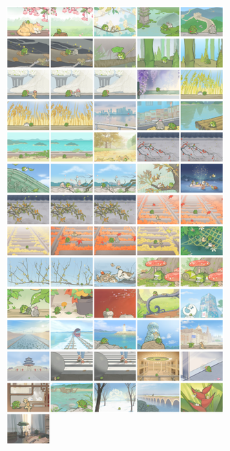 <div style="display: flex; flex-wrap: wrap; justify-content: flex-start; font-size: 0; width: 100%;">
  <img src="https://raw.githubusercontent.com/APPIE777/notePic/main/TravelFrog/1746795297185.png" style="width: 20%; height: auto; margin-bottom: 2px;">
  <img src="https://raw.githubusercontent.com/APPIE777/notePic/main/TravelFrog/1746800057425.png" style="width: 20%; height: auto; margin-bottom: 2px;">
  <img src="https://raw.githubusercontent.com/APPIE777/notePic/main/TravelFrog/1746856981503.png" style="width: 20%; height: auto; margin-bottom: 2px;">
  <img src="https://raw.githubusercontent.com/APPIE777/notePic/main/TravelFrog/1746799984421.png" style="width: 20%; height: auto; margin-bottom: 2px;">
  <img src="https://raw.githubusercontent.com/APPIE777/notePic/main/TravelFrog/1746799981328.png" style="width: 20%; height: auto; margin-bottom: 2px;">
  <img src="https://raw.githubusercontent.com/APPIE777/notePic/main/TravelFrog/1746800054123.png" style="width: 20%; height: auto; margin-bottom: 2px;">
  <img src="https://raw.githubusercontent.com/APPIE777/notePic/main/TravelFrog/1746800012289.png" style="width: 20%; height: auto; margin-bottom: 2px;">
  <img src="https://raw.githubusercontent.com/APPIE777/notePic/main/TravelFrog/1746800049271.png" style="width: 20%; height: auto; margin-bottom: 2px;">
  <img src="https://raw.githubusercontent.com/APPIE777/notePic/main/TravelFrog/1746798200455.png" style="width: 20%; height: auto; margin-bottom: 2px;">
  <img src="https://raw.githubusercontent.com/APPIE777/notePic/main/TravelFrog/1746795323996.png" style="width: 20%; height: auto; margin-bottom: 2px;">
  <img src="https://raw.githubusercontent.com/APPIE777/notePic/main/TravelFrog/1746800037722.png" style="width: 20%; height: auto; margin-bottom: 2px;">
  <img src="https://raw.githubusercontent.com/APPIE777/notePic/main/TravelFrog/1746800000008.png" style="width: 20%; height: auto; margin-bottom: 2px;">
  <img src="https://raw.githubusercontent.com/APPIE777/notePic/main/TravelFrog/1746800024241.png" style="width: 20%; height: auto; margin-bottom: 2px;">
  <img src="https://raw.githubusercontent.com/APPIE777/notePic/main/TravelFrog/1746800032468.png" style="width: 20%; height: auto; margin-bottom: 2px;">
  <img src="https://raw.githubusercontent.com/APPIE777/notePic/main/TravelFrog/1746800047549.png" style="width: 20%; height: auto; margin-bottom: 2px;">
  <img src="https://raw.githubusercontent.com/APPIE777/notePic/main/TravelFrog/1746800044261.png" style="width: 20%; height: auto; margin-bottom: 2px;">
  <img src="https://raw.githubusercontent.com/APPIE777/notePic/main/TravelFrog/1746799996258.png" style="width: 20%; height: auto; margin-bottom: 2px;">
  <img src="https://raw.githubusercontent.com/APPIE777/notePic/main/TravelFrog/1746800039345.png" style="width: 20%; height: auto; margin-bottom: 2px;">
  <img src="https://raw.githubusercontent.com/APPIE777/notePic/main/TravelFrog/1746800007049.png" style="width: 20%; height: auto; margin-bottom: 2px;">
  <img src="https://raw.githubusercontent.com/APPIE777/notePic/main/TravelFrog/1746800029192.png" style="width: 20%; height: auto; margin-bottom: 2px;">
  <img src="https://raw.githubusercontent.com/APPIE777/notePic/main/TravelFrog/1746800030814.png" style="width: 20%; height: auto; margin-bottom: 2px;">
  <img src="https://raw.githubusercontent.com/APPIE777/notePic/main/TravelFrog/1746800027505.png" style="width: 20%; height: auto; margin-bottom: 2px;">
  <img src="https://raw.githubusercontent.com/APPIE777/notePic/main/TravelFrog/1746800050950.png" style="width: 20%; height: auto; margin-bottom: 2px;">
  <img src="https://raw.githubusercontent.com/APPIE777/notePic/main/TravelFrog/1746800052607.png" style="width: 20%; height: auto; margin-bottom: 2px;">
  <img src="https://raw.githubusercontent.com/APPIE777/notePic/main/TravelFrog/1746846404003.png" style="width: 20%; height: auto; margin-bottom: 2px;">
  <img src="https://raw.githubusercontent.com/APPIE777/notePic/main/TravelFrog/1746795310193.png" style="width: 20%; height: auto; margin-bottom: 2px;">
  <img src="https://raw.githubusercontent.com/APPIE777/notePic/main/TravelFrog/1746799986513.png" style="width: 20%; height: auto; margin-bottom: 2px;">
  <img src="https://raw.githubusercontent.com/APPIE777/notePic/main/TravelFrog/1746795316903.png" style="width: 20%; height: auto; margin-bottom: 2px;">
  <img src="https://raw.githubusercontent.com/APPIE777/notePic/main/TravelFrog/1746800010666.png" style="width: 20%; height: auto; margin-bottom: 2px;">
  <img src="https://raw.githubusercontent.com/APPIE777/notePic/main/TravelFrog/1746795303005.png" style="width: 20%; height: auto; margin-bottom: 2px;">
  <img src="https://raw.githubusercontent.com/APPIE777/notePic/main/TravelFrog/1746800020883.png" style="width: 20%; height: auto; margin-bottom: 2px;">
  <img src="https://raw.githubusercontent.com/APPIE777/notePic/main/TravelFrog/1746799988329.png" style="width: 20%; height: auto; margin-bottom: 2px;">
  <img src="https://raw.githubusercontent.com/APPIE777/notePic/main/TravelFrog/1746798202958.png" style="width: 20%; height: auto; margin-bottom: 2px;">
  <img src="https://raw.githubusercontent.com/APPIE777/notePic/main/TravelFrog/1746800001694.png" style="width: 20%; height: auto; margin-bottom: 2px;">
  <img src="https://raw.githubusercontent.com/APPIE777/notePic/main/TravelFrog/1746800008946.png" style="width: 20%; height: auto; margin-bottom: 2px;">
  <img src="https://raw.githubusercontent.com/APPIE777/notePic/main/TravelFrog/1746800015727.png" style="width: 20%; height: auto; margin-bottom: 2px;">
  <img src="https://raw.githubusercontent.com/APPIE777/notePic/main/TravelFrog/1746798192091.png" style="width: 20%; height: auto; margin-bottom: 2px;">
  <img src="https://raw.githubusercontent.com/APPIE777/notePic/main/TravelFrog/1746800005065.png" style="width: 20%; height: auto; margin-bottom: 2px;">
  <img src="https://raw.githubusercontent.com/APPIE777/notePic/main/TravelFrog/1746798217457.png" style="width: 20%; height: auto; margin-bottom: 2px;">
  <img src="https://raw.githubusercontent.com/APPIE777/notePic/main/TravelFrog/1746800014022.png" style="width: 20%; height: auto; margin-bottom: 2px;">
  <img src="https://raw.githubusercontent.com/APPIE777/notePic/main/TravelFrog/1746799990038.png" style="width: 20%; height: auto; margin-bottom: 2px;">
  <img src="https://raw.githubusercontent.com/APPIE777/notePic/main/TravelFrog/1746800035919.png" style="width: 20%; height: auto; margin-bottom: 2px;">
  <img src="https://raw.githubusercontent.com/APPIE777/notePic/main/TravelFrog/1746800003360.png" style="width: 20%; height: auto; margin-bottom: 2px;">
  <img src="https://raw.githubusercontent.com/APPIE777/notePic/main/TravelFrog/1746800055806.png" style="width: 20%; height: auto; margin-bottom: 2px;">
  <img src="https://raw.githubusercontent.com/APPIE777/notePic/main/TravelFrog/1746795300340.png" style="width: 20%; height: auto; margin-bottom: 2px;">
  <img src="https://raw.githubusercontent.com/APPIE777/notePic/main/TravelFrog/1746800042644.png" style="width: 20%; height: auto; margin-bottom: 2px;">
  <img src="https://raw.githubusercontent.com/APPIE777/notePic/main/TravelFrog/1746800022574.png" style="width: 20%; height: auto; margin-bottom: 2px;">
  <img src="https://raw.githubusercontent.com/APPIE777/notePic/main/TravelFrog/1746798194808.png" style="width: 20%; height: auto; margin-bottom: 2px;">
  <img src="https://raw.githubusercontent.com/APPIE777/notePic/main/TravelFrog/1746798205317.png" style="width: 20%; height: auto; margin-bottom: 2px;">
  <img src="https://raw.githubusercontent.com/APPIE777/notePic/main/TravelFrog/1746800041063.png" style="width: 20%; height: auto; margin-bottom: 2px;">
  <img src="https://raw.githubusercontent.com/APPIE777/notePic/main/TravelFrog/1746800025879.png" style="width: 20%; height: auto; margin-bottom: 2px;">
  <img src="https://raw.githubusercontent.com/APPIE777/notePic/main/TravelFrog/1746856978773.png" style="width: 20%; height: auto; margin-bottom: 2px;">
  <img src="https://raw.githubusercontent.com/APPIE777/notePic/main/TravelFrog/1746798188973.png" style="width: 20%; height: auto; margin-bottom: 2px;">
  <img src="https://raw.githubusercontent.com/APPIE777/notePic/main/TravelFrog/1746798220146.png" style="width: 20%; height: auto; margin-bottom: 2px;">
  <img src="https://raw.githubusercontent.com/APPIE777/notePic/main/TravelFrog/1746800034191.png" style="width: 20%; height: auto; margin-bottom: 2px;">
  <img src="https://raw.githubusercontent.com/APPIE777/notePic/main/TravelFrog/1746800059053.png" style="width: 20%; height: auto; margin-bottom: 2px;">
  <img src="https://raw.githubusercontent.com/APPIE777/notePic/main/TravelFrog/1746800017406.png" style="width: 20%; height: auto; margin-bottom: 2px;">
  <img src="https://raw.githubusercontent.com/APPIE777/notePic/main/TravelFrog/1746799991739.png" style="width: 20%; height: auto; margin-bottom: 2px;">
  <img src="https://raw.githubusercontent.com/APPIE777/notePic/main/TravelFrog/1746798226876.png" style="width: 20%; height: auto; margin-bottom: 2px;">
  <img src="https://raw.githubusercontent.com/APPIE777/notePic/main/TravelFrog/1746798222203.png" style="width: 20%; height: auto; margin-bottom: 2px;">
  <img src="https://raw.githubusercontent.com/APPIE777/notePic/main/TravelFrog/1746800019097.png" style="width: 20%; height: auto; margin-bottom: 2px;">
  <img src="https://raw.githubusercontent.com/APPIE777/notePic/main/TravelFrog/1746799993406.png" style="width: 20%; height: auto; margin-bottom: 2px;">
  <img src="https://raw.githubusercontent.com/APPIE777/notePic/main/TravelFrog/1746798197559.png" style="width: 20%; height: auto; margin-bottom: 2px;">
  <img src="https://raw.githubusercontent.com/APPIE777/notePic/main/TravelFrog/1746800045882.png" style="width: 20%; height: auto; margin-bottom: 2px;">
  <img src="https://raw.githubusercontent.com/APPIE777/notePic/main/TravelFrog/1746798224405.png" style="width: 20%; height: auto; margin-bottom: 2px;">
  <img src="https://raw.githubusercontent.com/APPIE777/notePic/main/TravelFrog/1746799998171.png" style="width: 20%; height: auto; margin-bottom: 2px;">
</div>

